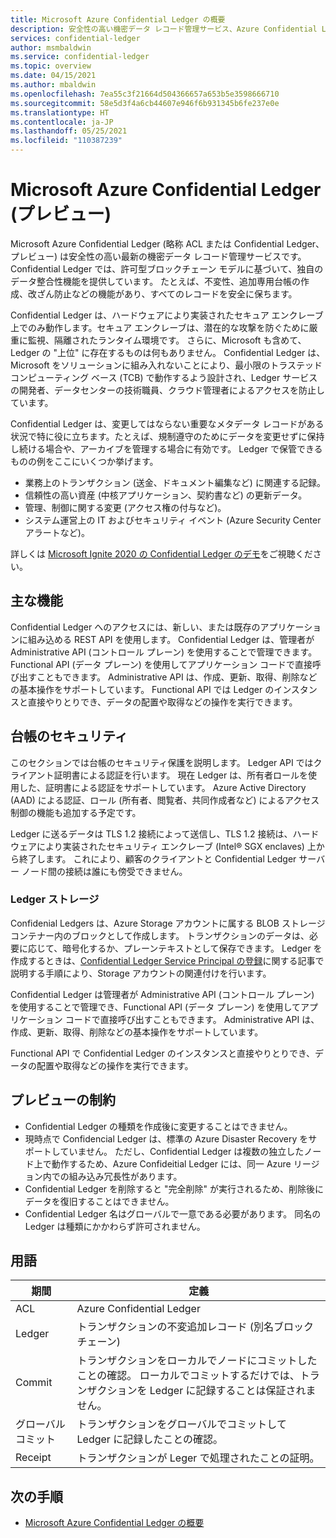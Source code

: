 ```yaml
---
title: Microsoft Azure Confidential Ledger の概要
description: 安全性の高い機密データ レコード管理サービス、Azure Confidential Ledger の概要
services: confidential-ledger
author: msmbaldwin
ms.service: confidential-ledger
ms.topic: overview
ms.date: 04/15/2021
ms.author: mbaldwin
ms.openlocfilehash: 7ea55c3f21664d504366657a653b5e3598666710
ms.sourcegitcommit: 58e5d3f4a6cb44607e946f6b931345b6fe237e0e
ms.translationtype: HT
ms.contentlocale: ja-JP
ms.lasthandoff: 05/25/2021
ms.locfileid: "110387239"
---
```

# <a name="microsoft-azure-confidential-ledger-preview"></a>Microsoft Azure Confidential Ledger (プレビュー)

Microsoft Azure Confidential Ledger (略称 ACL または Confidential Ledger、プレビュー) は安全性の高い最新の機密データ レコード管理サービスです。 Confidential Ledger では、許可型ブロックチェーン モデルに基づいて、独自のデータ整合性機能を提供しています。 たとえば、不変性、追加専用台帳の作成、改ざん防止などの機能があり、すべてのレコードを安全に保ちます。

Confidential Ledger は、ハードウェアにより実装されたセキュア エンクレーブ上でのみ動作します。セキュア エンクレーブは、潜在的な攻撃を防ぐために厳重に監視、隔離されたランタイム環境です。 さらに、Microsoft も含めて、Ledger の "上位" に存在するものは何もありません。 Confidential Ledger は、Microsoft をソリューションに組み入れないことにより、最小限のトラステッド コンピューティング ベース (TCB) で動作するよう設計され、Ledger サービスの開発者、データセンターの技術職員、クラウド管理者によるアクセスを防止しています。

Confidential Ledger は、変更してはならない重要なメタデータ レコードがある状況で特に役に立ちます。たとえば、規制遵守のためにデータを変更せずに保持し続ける場合や、アーカイブを管理する場合に有効です。 Ledger で保管できるものの例をここにいくつか挙げます。

- 業務上のトランザクション (送金、ドキュメント編集など) に関連する記録。
- 信頼性の高い資産 (中核アプリケーション、契約書など) の更新データ。
- 管理、制御に関する変更 (アクセス権の付与など)。
- システム運営上の IT およびセキュリティ イベント (Azure Security Center アラートなど)。

詳しくは [Microsoft Ignite 2020 の Confidential Ledger のデモ](https://mediusprodstatic.studios.ms/asset-b88de19d-4187-40c4-98f2-a65efc419e2a/OD221_1920x1080_AACAudio_1461.mp4?sv=2018-03-28&sr=b&sig=k5roi6WXnlqK1zP0fs5KYlJd4FD3Nuaf97z%2B2gV0aTs%3D&st=2020-09-22T08%3A05%3A01Z&se=2025-09-22T08%3A10%3A01Z&sp=r&rscd=filename%3DIG20-OD221-Inside%2BAzure%2BDatacenter%2BArchitecture%2Bwith%2BMark%2BRu.mp4)をご視聴ください。

## <a name="key-features"></a>主な機能

Confidential Ledger へのアクセスには、新しい、または既存のアプリケーションに組み込める REST API を使用します。 Confidential Ledger は、管理者が Administrative API (コントロール プレーン) を使用することで管理できます。 Functional API (データ プレーン) を使用してアプリケーション コードで直接呼び出すこともできます。 Administrative API は、作成、更新、取得、削除などの基本操作をサポートしています。 Functional API では Ledger のインスタンスと直接やりとりでき、データの配置や取得などの操作を実行できます。

## <a name="ledger-security"></a>台帳のセキュリティ

このセクションでは台帳のセキュリティ保護を説明します。 Ledger API ではクライアント証明書による認証を行います。 現在 Ledger は、所有者ロールを使用した、証明書による認証をサポートしています。 Azure Active Directory (AAD) による認証、ロール (所有者、閲覧者、共同作成者など) によるアクセス制御の機能も追加する予定です。

Ledger に送るデータは TLS 1.2 接続によって送信し、TLS 1.2 接続は、ハードウェアにより実装されたセキュリティ エンクレーブ (Intel® SGX enclaves) 上から終了します。 これにより、顧客のクライアントと Confidential Ledger サーバー ノード間の接続は誰にも傍受できません。

### <a name="ledger-storage"></a>Ledger ストレージ

Confidenial Ledgers は、Azure Storage アカウントに属する BLOB ストレージ コンテナー内のブロックとして作成します。 トランザクションのデータは、必要に応じて、暗号化するか、プレーンテキストとして保存できます。 Ledger を作成するときは、[Confidential Ledger Service Principal の登録](register-ledger-service-principal.md)に関する記事で説明する手順により、Storage アカウントの関連付けを行います。

Confidential Ledger は管理者が Administrative API (コントロール プレーン) を使用することで管理でき、Functional API (データ プレーン) を使用してアプリケーション コードで直接呼び出すこともできます。 Administrative API は、作成、更新、取得、削除などの基本操作をサポートしています。

Functional API で Confidential Ledger のインスタンスと直接やりとりでき、データの配置や取得などの操作を実行できます。

## <a name="preview-limitations"></a>プレビューの制約

- Confidential Ledger の種類を作成後に変更することはできません。
- 現時点で Confidencial Ledger は、標準の Azure Disaster Recovery をサポートしていません。 ただし、Confidential Ledger は複数の独立したノード上で動作するため、Azure Confideitial Ledger には、同一 Azure リージョン内での組み込み冗長性があります。
- Confidential Ledger を削除すると "完全削除" が実行されるため、削除後にデータを復旧することはできません。
- Confidential Ledger 名はグローバルで一意である必要があります。 同名の Ledger は種類にかかわらず許可されません。

## <a name="terminology"></a>用語

| 期間 | 定義 |
|--|--|
| ACL | Azure Confidential Ledger |
| Ledger | トランザクションの不変追加レコード (別名ブロックチェーン) |
| Commit | トランザクションをローカルでノードにコミットしたことの確認。 ローカルでコミットするだけでは、トランザクションを Ledger に記録することは保証されません。 |
| グローバル コミット | トランザクションをグローバルでコミットして Ledger に記録したことの確認。 |
| Receipt | トランザクションが Leger で処理されたことの証明。 |

## <a name="next-steps"></a>次の手順

- [Microsoft Azure Confidential Ledger の概要](overview.md)
